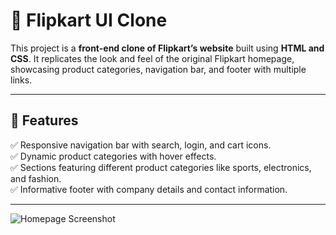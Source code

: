 # 🛒 Flipkart UI Clone

This project is a **front-end clone of Flipkart’s website** built using **HTML and CSS**. It replicates the look and feel of the original Flipkart homepage, showcasing product categories, navigation bar, and footer with multiple links.

---

## 🎯 Features
✅ Responsive navigation bar with search, login, and cart icons.  
✅ Dynamic product categories with hover effects.  
✅ Sections featuring different product categories like sports, electronics, and fashion.  
✅ Informative footer with company details and contact information.  

---

![Homepage Screenshot](images/homepage.png)


